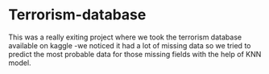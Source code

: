 # Terrorism-database
This was a really exiting project where we took the terrorism database available on kaggle -we noticed it had a lot of missing data so we tried to predict the most probable data for those missing fields with the help of KNN model.
